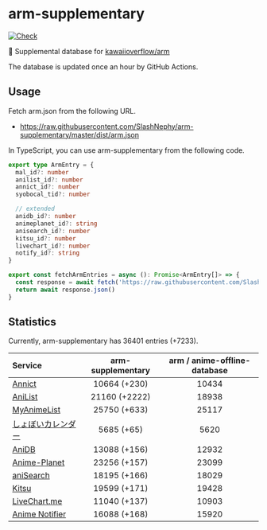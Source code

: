 # arm-supplementary

[![Check](https://github.com/SlashNephy/arm-supplementary/actions/workflows/check-node.yml/badge.svg)](https://github.com/SlashNephy/arm-supplementary/actions/workflows/check-node.yml)

💊 Supplemental database for [kawaiioverflow/arm](https://github.com/kawaiioverflow/arm)

The database is updated once an hour by GitHub Actions.

## Usage

Fetch arm.json from the following URL.

- https://raw.githubusercontent.com/SlashNephy/arm-supplementary/master/dist/arm.json

In TypeScript, you can use arm-supplementary from the following code.

```TypeScript
export type ArmEntry = {
  mal_id?: number
  anilist_id?: number
  annict_id?: number
  syobocal_tid?: number

  // extended
  anidb_id?: number
  animeplanet_id?: string
  anisearch_id?: number
  kitsu_id?: number
  livechart_id?: number
  notify_id?: string
}

export const fetchArmEntries = async (): Promise<ArmEntry[]> => {
  const response = await fetch('https://raw.githubusercontent.com/SlashNephy/arm-supplementary/master/dist/arm.json')
  return await response.json()
}
```

## Statistics

Currently, arm-supplementary has 36401 entries (+7233).

| Service                                     | arm-supplementary | arm / anime-offline-database |
| :------------------------------------------ | :---------------: | :--------------------------: |
| [Annict](https://annict.com)                |   10664 (+230)    |            10434             |
| [AniList](https://anilist.co)               |   21160 (+2222)   |            18938             |
| [MyAnimeList](https://myanimelist.net)      |   25750 (+633)    |            25117             |
| [しょぼいカレンダー](https://cal.syoboi.jp) |    5685 (+65)     |             5620             |
| [AniDB](https://anidb.net)                  |   13088 (+156)    |            12932             |
| [Anime-Planet](https://anime-planet.com)    |   23256 (+157)    |            23099             |
| [aniSearch](https://anisearch.com)          |   18195 (+166)    |            18029             |
| [Kitsu](https://kitsu.io)                   |   19599 (+171)    |            19428             |
| [LiveChart.me](https://livechart.me)        |   11040 (+137)    |            10903             |
| [Anime Notifier](https://notify.moe)        |   16088 (+168)    |            15920             |
